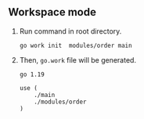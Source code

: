 # 

## Workspace mode

1. Run command in root directory.
   ```
   go work init  modules/order main
   ```

2. Then, `go.work` file will be generated.
   ```
   go 1.19

   use (
       ./main
       ./modules/order
   )
   ```
